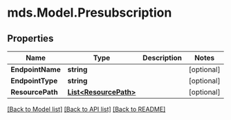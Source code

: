 # mds.Model.Presubscription
## Properties

Name | Type | Description | Notes
------------ | ------------- | ------------- | -------------
**EndpointName** | **string** |  | [optional] 
**EndpointType** | **string** |  | [optional] 
**ResourcePath** | [**List&lt;ResourcePath&gt;**](ResourcePath.md) |  | [optional] 

[[Back to Model list]](../README.md#documentation-for-models) [[Back to API list]](../README.md#documentation-for-api-endpoints) [[Back to README]](../README.md)

